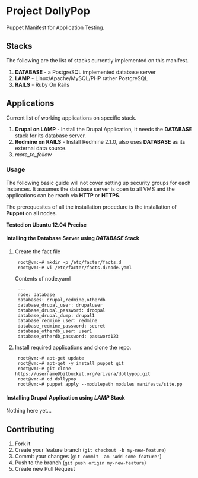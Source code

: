 # Project DollyPop

Puppet Manifest for Application Testing.

## Stacks
The following are the list of stacks currently implemented on this manifest.

1. **DATABASE** - a PostgreSQL implemented database server
2. **LAMP** - Linux/Apache/MySQL/PHP rather PostgreSQL
3. **RAILS** - Ruby On Rails

## Applications
Current list of working applications on specific stack.

1. **Drupal on LAMP** - Install the Drupal Application, It needs the **DATABASE** stack for its database server.
2. **Redmine on RAILS** - Install Redmine 2.1.0, also uses **DATABASE** as its external data source.
3. _more_to_follow_


### Usage

The following basic guide will not cover setting up security groups for each instances. It assumes the database server is open to all VMS and the applications can be reach via __HTTP__ or __HTTPS__. 

The prerequesites of all the installation procedure is the installation of __Puppet__ on all nodes. 

**Tested on Ubuntu 12.04 Precise**


#### Intalling the Database Server using _DATABASE_ Stack

1. Create the fact file

        root@vm:~# mkdir -p /etc/facter/facts.d
        root@vm:~# vi /etc/facter/facts.d/node.yaml
        
    Contents of node.yaml
        
        ---
        node: database
        databases: drupal,redmine,otherdb
        database_drupal_user: drupaluser
        database_drupal_password: droopal
        database_drupal_dump: drupal1
        database_redmine_user: redmine
        database_redmine_password: secret
        database_otherdb_user: user1
        database_otherdb_password: password123
        
   
2. Install required applications and clone the repo.
 
        root@vm:~# apt-get update
        root@vm:~# apt-get -y install puppet git
        root@vm:~# git clone https://username@bitbucket.org/erivera/dollypop.git
        root@vm:~# cd dollypop
        root@vm:~# puppet apply --modulepath modules manifests/site.pp

#### Installing Drupal Application using _LAMP_ Stack

Nothing here yet...

## Contributing

1. Fork it
2. Create your feature branch (```git checkout -b my-new-feature```)
3. Commit your changes (```git commit -am 'Add some feature'```)
4. Push to the branch (```git push origin my-new-feature```)
5. Create new Pull Request
